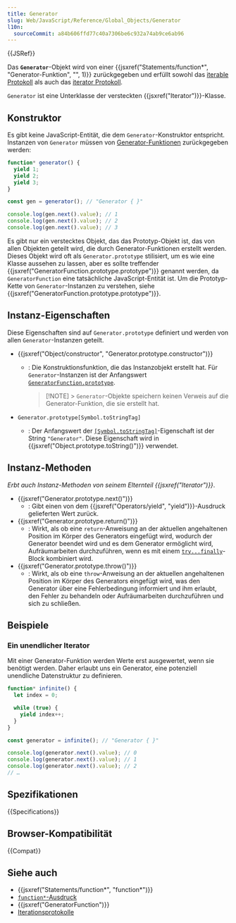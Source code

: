 ```yaml
---
title: Generator
slug: Web/JavaScript/Reference/Global_Objects/Generator
l10n:
  sourceCommit: a84b606ffd77c40a7306be6c932a74ab9ce6ab96
---
```


{{JSRef}}

Das **`Generator`**-Objekt wird von einer {{jsxref("Statements/function*", "Generator-Funktion", "", 1)}} zurückgegeben und erfüllt sowohl das [iterable Protokoll](/de/docs/Web/JavaScript/Reference/Iteration_protocols#the_iterable_protocol) als auch das [iterator Protokoll](/de/docs/Web/JavaScript/Reference/Iteration_protocols#the_iterator_protocol).

`Generator` ist eine Unterklasse der versteckten {{jsxref("Iterator")}}-Klasse.

## Konstruktor

Es gibt keine JavaScript-Entität, die dem `Generator`-Konstruktor entspricht. Instanzen von `Generator` müssen von [Generator-Funktionen](/de/docs/Web/JavaScript/Reference/Statements/function*) zurückgegeben werden:

```js
function* generator() {
  yield 1;
  yield 2;
  yield 3;
}

const gen = generator(); // "Generator { }"

console.log(gen.next().value); // 1
console.log(gen.next().value); // 2
console.log(gen.next().value); // 3
```

Es gibt nur ein verstecktes Objekt, das das Prototyp-Objekt ist, das von allen Objekten geteilt wird, die durch Generator-Funktionen erstellt werden. Dieses Objekt wird oft als `Generator.prototype` stilisiert, um es wie eine Klasse aussehen zu lassen, aber es sollte treffender {{jsxref("GeneratorFunction.prototype.prototype")}} genannt werden, da `GeneratorFunction` eine tatsächliche JavaScript-Entität ist. Um die Prototyp-Kette von `Generator`-Instanzen zu verstehen, siehe {{jsxref("GeneratorFunction.prototype.prototype")}}.

## Instanz-Eigenschaften

Diese Eigenschaften sind auf `Generator.prototype` definiert und werden von allen `Generator`-Instanzen geteilt.

- {{jsxref("Object/constructor", "Generator.prototype.constructor")}}

  - : Die Konstruktionsfunktion, die das Instanzobjekt erstellt hat. Für `Generator`-Instanzen ist der Anfangswert [`GeneratorFunction.prototype`](/de/docs/Web/JavaScript/Reference/Global_Objects/GeneratorFunction).

    > [!NOTE] > `Generator`-Objekte speichern keinen Verweis auf die Generator-Funktion, die sie erstellt hat.

- `Generator.prototype[Symbol.toStringTag]`
  - : Der Anfangswert der [`[Symbol.toStringTag]`](/de/docs/Web/JavaScript/Reference/Global_Objects/Symbol/toStringTag)-Eigenschaft ist der String `"Generator"`. Diese Eigenschaft wird in {{jsxref("Object.prototype.toString()")}} verwendet.

## Instanz-Methoden

_Erbt auch Instanz-Methoden von seinem Elternteil {{jsxref("Iterator")}}_.

- {{jsxref("Generator.prototype.next()")}}
  - : Gibt einen von dem {{jsxref("Operators/yield", "yield")}}-Ausdruck gelieferten Wert zurück.
- {{jsxref("Generator.prototype.return()")}}
  - : Wirkt, als ob eine `return`-Anweisung an der aktuellen angehaltenen Position im Körper des Generators eingefügt wird, wodurch der Generator beendet wird und es dem Generator ermöglicht wird, Aufräumarbeiten durchzuführen, wenn es mit einem [`try...finally`](/de/docs/Web/JavaScript/Reference/Statements/try...catch#the_finally_block)-Block kombiniert wird.
- {{jsxref("Generator.prototype.throw()")}}
  - : Wirkt, als ob eine `throw`-Anweisung an der aktuellen angehaltenen Position im Körper des Generators eingefügt wird, was den Generator über eine Fehlerbedingung informiert und ihm erlaubt, den Fehler zu behandeln oder Aufräumarbeiten durchzuführen und sich zu schließen.

## Beispiele

### Ein unendlicher Iterator

Mit einer Generator-Funktion werden Werte erst ausgewertet, wenn sie benötigt werden. Daher erlaubt uns ein Generator, eine potenziell unendliche Datenstruktur zu definieren.

```js
function* infinite() {
  let index = 0;

  while (true) {
    yield index++;
  }
}

const generator = infinite(); // "Generator { }"

console.log(generator.next().value); // 0
console.log(generator.next().value); // 1
console.log(generator.next().value); // 2
// …
```

## Spezifikationen

{{Specifications}}

## Browser-Kompatibilität

{{Compat}}

## Siehe auch

- {{jsxref("Statements/function*", "function*")}}
- [`function*`-Ausdruck](/de/docs/Web/JavaScript/Reference/Operators/function*)
- {{jsxref("GeneratorFunction")}}
- [Iterationsprotokolle](/de/docs/Web/JavaScript/Reference/Iteration_protocols)

